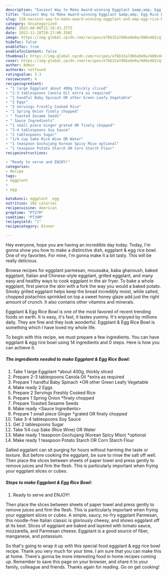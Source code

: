 ```yaml
---
description: "Easiest Way to Make Award-winning Eggplant &amp;amp; Egg Rice Bowl"
title: "Easiest Way to Make Award-winning Eggplant &amp;amp; Egg Rice Bowl"
slug: 528-easiest-way-to-make-award-winning-eggplant-and-amp-egg-rice-bowl
category: Uncategorized
date: 2022-08-06T21:19:43.377Z
date: 2022-11-28T20:17:00.350Z
image: https://img-global.cpcdn.com/recipes/e7bb32a7d6ba9e0a/680x482cq70/eggplant-egg-rice-bowl-recipe-main-photo.jpg
hideToc: false
enableToc: true
enableTocContent: false
thumbnail: https://img-global.cpcdn.com/recipes/e7bb32a7d6ba9e0a/680x482cq70/eggplant-egg-rice-bowl-recipe-main-photo.jpg
cover: https://img-global.cpcdn.com/recipes/e7bb32a7d6ba9e0a/680x482cq70/eggplant-egg-rice-bowl-recipe-main-photo.jpg
author: Admin
authorAv: notfound
ratingvalue: 3.3
reviewcount: 4
recipeingredient:
- "1 large Eggplant about 400g thickly sliced"
- "2-3 tablespoons Canola Oil extra as required"
- "1 handful Baby Spinach OR other Green Leafy Vegetable"
- "2 Eggs"
- "2 Servings Freshly Cooked Rice"
- "1 Spring Onion finely chopped"
- " Toasted Sesame Seeds"
- " Sauce Ingredients"
- "1 small piece Ginger grated OR finely chopped"
- "3-4 tablespoons Soy Sauce"
- "2 tablespoons Sugar"
- "1/4 cup Sake Rice Wine OR Water"
- "1 teaspoon Gochujang Korean Spicy Miso optional"
- "1 teaspoon Potato Starch OR Corn Starch Flour"
recipeinstructions:

- "Ready to serve and ENJOY!"
categories:
- Recipe
tags:
- eggplant
- 
- egg

katakunci: eggplant  egg 
nutrition: 202 calories
recipecuisine: American
preptime: "PT27M"
cooktime: "PT39M"
recipeyield: "1"
recipecategory: Dinner

---
```



Hey everyone, hope you are having an incredible day today. Today, I'm gonna show you how to make a distinctive dish, eggplant &amp; egg rice bowl. One of my favorites. For mine, I'm gonna make it a bit tasty. This will be really delicious.

Browse recipes for eggplant parmesan, moussaka, baba ghanoush, baked eggplant, Italian and Chinese-style eggplant, grilled eggplant, and many easy and healthy ways to cook eggplant in the air fryer. To bake a whole eggplant, first pierce the skin with a fork the way you would a baked potato. Smoky grilled eggplant helps keep the bread incredibly moist, while salted, chopped pistachios sprinkled on top a sweet honey glaze add just the right amount of crunch. It also contains other vitamins and minerals.

Eggplant &amp; Egg Rice Bowl is one of the most favored of recent trending foods on earth. It is easy, it's fast, it tastes yummy. It's enjoyed by millions daily. They are fine and they look wonderful. Eggplant &amp; Egg Rice Bowl is something which I have loved my whole life.


To begin with this recipe, we must prepare a few ingredients. You can have eggplant &amp; egg rice bowl using 14 ingredients and 0 steps. Here is how you can achieve it.

<!--inarticleads1-->

##### The ingredients needed to make Eggplant &amp; Egg Rice Bowl:

1. Take 1 large Eggplant *about 400g, thickly sliced
1. Prepare 2-3 tablespoons Canola Oil *extra as required
1. Prepare 1 handful Baby Spinach *OR other Green Leafy Vegetable
1. Make ready 2 Eggs
1. Prepare 2 Servings Freshly Cooked Rice
1. Prepare 1 Spring Onion *finely chopped
1. Prepare  Toasted Sesame Seeds
1. Make ready  &lt;Sauce Ingredients&gt;
1. Prepare 1 small piece Ginger *grated OR finely chopped
1. Take 3-4 tablespoons Soy Sauce
1. Get 2 tablespoons Sugar
1. Take 1/4 cup Sake (Rice Wine) OR Water
1. Make ready 1 teaspoon Gochujang (Korean Spicy Miso) *optional
1. Make ready 1 teaspoon Potato Starch OR Corn Starch Flour


Salted eggplant can sit purging for hours without harming the taste or texture. But before cooking the eggplant, be sure to rinse the salt off well. Then place the slices between sheets of paper towel and press gently to remove juices and firm the flesh. This is particularly important when frying your eggplant slices or cubes. 

<!--inarticleads2-->

##### Steps to make Eggplant &amp; Egg Rice Bowl:


1. Ready to serve and ENJOY!

Then place the slices between sheets of paper towel and press gently to remove juices and firm the flesh. This is particularly important when frying your eggplant slices or cubes. A simple, saucy, no-fry eggplant Parmesan, this noodle-free Italian classic is gloriously cheesy, and shows eggplant off at its best. Slices of eggplant are baked and layered with tomato sauce, mozzarella, and Parmesan cheese. Eggplant is a good source of fiber, manganese, and potassium. 

So that's going to wrap it up with this special food eggplant &amp; egg rice bowl recipe. Thank you very much for your time. I am sure that you can make this at home. There's gonna be more interesting food in home recipes coming up. Remember to save this page on your browser, and share it to your family, colleague and friends. Thanks again for reading. Go on get cooking!

